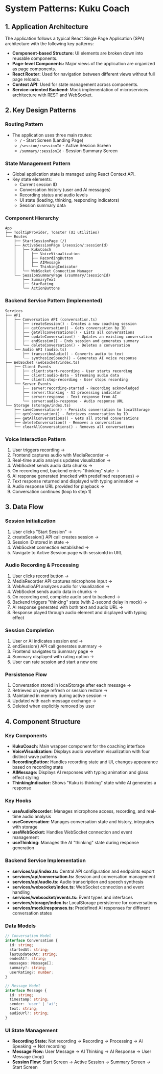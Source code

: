 # System Patterns: Kuku Coach

## 1. Application Architecture

The application follows a typical React Single Page Application (SPA) architecture with the following key patterns:

- **Component-based Structure:** UI elements are broken down into reusable components.
- **Page-level Components:** Major views of the application are organized as page components.
- **React Router:** Used for navigation between different views without full page reloads.
- **Context API:** Used for state management across components.
- **Service-oriented Backend:** Mock implementation of microservices architecture with REST and WebSocket.

## 2. Key Design Patterns

### Routing Pattern
- The application uses three main routes:
  - `/` - Start Screen (Landing Page)
  - `/session/:sessionId` - Active Session Screen
  - `/summary/:sessionId` - Session Summary Screen

### State Management Pattern
- Global application state is managed using React Context API.
- Key state elements:
  - Current session ID
  - Conversation history (user and AI messages)
  - Recording status and audio levels
  - UI state (loading, thinking, responding indicators)
  - Session summary data

### Component Hierarchy
```
App
├── TooltipProvider, Toaster (UI utilities)
└── Routes
    ├── StartSessionPage (/)
    ├── ActiveSessionPage (/session/:sessionId)
    │   ├── KukuCoach
    │   │   ├── VoiceVisualization
    │   │   ├── RecordingButton
    │   │   ├── AIMessage
    │   │   └── ThinkingIndicator
    │   └── WebSocket Connection Manager
    └── SessionSummaryPage (/summary/:sessionId)
        ├── SummaryText
        ├── StarRating
        └── ActionButtons
```

### Backend Service Pattern (Implemented)
```
Services
├── API
│   ├── Conversation API (conversation.ts)
│   │   ├── createSession() - Creates a new coaching session
│   │   ├── getConversation() - Gets conversation by ID
│   │   ├── getAllConversations() - Lists all conversations
│   │   ├── updateConversation() - Updates an existing conversation
│   │   ├── endSession() - Ends session and generates summary
│   │   └── deleteConversation() - Deletes a conversation
│   └── Audio API (audio.ts)
│       ├── transcribeAudio() - Converts audio to text
│       └── synthesizeSpeech() - Generates AI voice response
├── WebSocket (websocket/index.ts)
│   ├── Client Events
│   │   ├── client:start-recording - User starts recording
│   │   ├── client:audio-data - Streaming audio data
│   │   └── client:stop-recording - User stops recording
│   └── Server Events
│       ├── server:recording-started - Recording acknowledged
│       ├── server:thinking - AI processing indicator
│       ├── server:response - Text response from AI
│       └── server:audio-response - Audio response URL
└── Storage (storage/index.ts)
    ├── saveConversation() - Persists conversation to localStorage
    ├── getConversation() - Retrieves conversation by ID
    ├── getAllConversations() - Gets all stored conversations
    ├── deleteConversation() - Removes a conversation
    └── clearAllConversations() - Removes all conversations
```

### Voice Interaction Pattern
1. User triggers recording → 
2. Frontend captures audio with MediaRecorder → 
3. Real-time audio analysis updates visualization → 
4. WebSocket sends audio data chunks → 
5. On recording end, backend enters "thinking" state → 
6. AI response generated (mocked with predefined responses) → 
7. Text response returned and displayed with typing animation → 
8. Audio response URL provided for playback → 
9. Conversation continues (loop to step 1)

## 3. Data Flow

### Session Initialization
1. User clicks "Start Session" → 
2. createSession() API call creates session → 
3. Session ID stored in state → 
4. WebSocket connection established → 
5. Navigate to Active Session page with sessionId in URL

### Audio Recording & Processing
1. User clicks record button → 
2. MediaRecorder API captures microphone input → 
3. WebAudioAPI analyzes audio for visualization → 
4. WebSocket sends audio data in chunks → 
5. On recording end, complete audio sent to backend → 
6. Backend triggers "thinking" state (with 2-second delay in mock) → 
7. AI response generated with both text and audio URL → 
8. Response played through audio element and displayed with typing effect

### Session Completion
1. User or AI indicates session end → 
2. endSession() API call generates summary → 
3. Frontend navigates to Summary page → 
4. Summary displayed with rating option → 
5. User can rate session and start a new one

### Persistence Flow
1. Conversation stored in localStorage after each message → 
2. Retrieved on page refresh or session restore → 
3. Maintained in memory during active session → 
4. Updated with each message exchange → 
5. Deleted when explicitly removed by user

## 4. Component Structure

### Key Components
- **KukuCoach:** Main wrapper component for the coaching interface
- **VoiceVisualization:** Displays audio waveform visualization with four distinct wave patterns
- **RecordingButton:** Handles recording state and UI, changes appearance based on recording state
- **AIMessage:** Displays AI responses with typing animation and glass effect styling
- **ThinkingIndicator:** Shows "Kuku is thinking" state while AI generates a response

### Key Hooks
- **useAudioRecorder:** Manages microphone access, recording, and real-time audio analysis
- **useConversation:** Manages conversation state and history, integrates with storage
- **useWebSocket:** Handles WebSocket connection and event management
- **useThinking:** Manages the AI "thinking" state during response generation

### Backend Service Implementation
- **services/api/index.ts:** Central API configuration and endpoints export
- **services/api/conversation.ts:** Session and conversation management
- **services/api/audio.ts:** Audio transcription and speech synthesis
- **services/websocket/index.ts:** WebSocket connection and event handling
- **services/websocket/events.ts:** Event types and interfaces
- **services/storage/index.ts:** LocalStorage persistence for conversations
- **services/mock/responses.ts:** Predefined AI responses for different conversation states

### Data Models
```typescript
// Conversation Model
interface Conversation {
  id: string;
  startedAt: string;
  lastUpdatedAt: string;
  endedAt?: string;
  messages: Message[];
  summary?: string;
  userRating?: number;
}

// Message Model
interface Message {
  id: string;
  timestamp: string;
  sender: 'user' | 'ai';
  text: string;
  audioUrl?: string;
}
```

### UI State Management
- **Recording State:** Not recording → Recording → Processing → AI Speaking → Not recording
- **Message Flow:** User Message → AI Thinking → AI Response → User Message (loop)
- **Session Flow:** Start Screen → Active Session → Summary Screen → Start Screen 